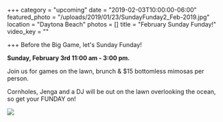 +++
category = "upcoming"
date = "2019-02-03T10:00:00-06:00"
featured_photo = "/uploads/2019/01/23/SundayFunday2_Feb-2019.jpg"
location = "Daytona Beach"
photos = []
title = "February Sunday Funday!"
video_key = ""

+++
Before the Big Game, let's Sunday Funday!

**Sunday, February 3rd 11:00 am - 3:00 pm.**

Join us for games on the lawn, brunch & $15 bottomless mimosas per person.

Cornholes, Jenga and a DJ will be out on the lawn overlooking the ocean, so get your FUNDAY on!

![](/uploads/2019/01/23/SundayFunday2_Feb-2019.jpg)
